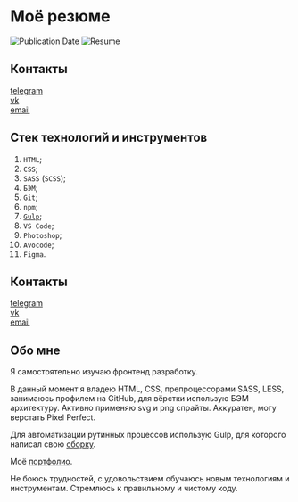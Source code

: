 # Моё резюме
![Publication Date](https://img.shields.io/static/v1?label=Release%20Date&message=21.08.2019&color=brightgreen&style=flat-square)
![Resume](https://img.shields.io/static/v1?label=Резюме&message=HTML-верстальщик&color=brightgreen&style=flat-square)

## Контакты
[telegram](https://t.me/holiden)  
[vk](https://vk.com/holiden)  
[email](holideny@gmail.com)

## Стек технологий и инструментов
1. `HTML`;
2. `CSS`;
3. `SASS` (`SCSS`);
4. `БЭМ`;
5. `Git`;
6. `npm`;
7. [`Gulp`](https://github.com/Holiden/Template);
8. `VS Code`;
9. `Photoshop`;
10. `Avocode`;
11. `Figma`.

## Контакты
[telegram](https://t.me/holiden)  
[vk](https://vk.com/holiden)  
[email](holideny@gmail.com)

## Обо мне
Я самостоятельно изучаю фронтенд разработку.

В данный момент я владею HTML, CSS, препроцессорами SASS, LESS, занимаюсь профилем на GitHub, для вёрстки использую БЭМ архитектуру. Активно применяю svg и png спрайты. Аккуратен, могу верстать Pixel Perfect.

Для автоматизации рутинных процессов использую Gulp, для которого написал свою [сборку](https://github.com/Holiden/Template).

Моё [портфолио](https://holiden.github.io/).

Не боюсь трудностей, с удовольствием обучаюсь новым технологиям и инструментам. Стремлюсь к правильному и чистому коду.

